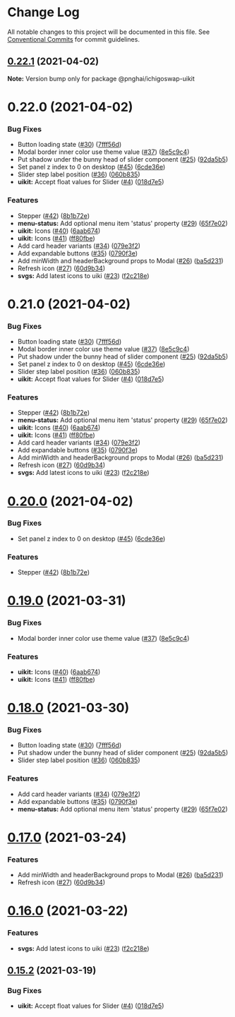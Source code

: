 # Change Log

All notable changes to this project will be documented in this file.
See [Conventional Commits](https://conventionalcommits.org) for commit guidelines.

## [0.22.1](https://github.com/pnghai/ichigoswap-toolkit/tree/master/packages/pancake-uikit/compare/@pnghai/ichigoswap-uikit@0.22.0...@pnghai/ichigoswap-uikit@0.22.1) (2021-04-02)

**Note:** Version bump only for package @pnghai/ichigoswap-uikit





# 0.22.0 (2021-04-02)


### Bug Fixes

* Button loading state ([#30](https://github.com/pnghai/ichigoswap-toolkit/tree/master/packages/pancake-uikit/issues/30)) ([7fff56d](https://github.com/pnghai/ichigoswap-toolkit/tree/master/packages/pancake-uikit/commit/7fff56d022e06a911525f6163de1e4b5adfab9c7))
* Modal border inner color use theme value ([#37](https://github.com/pnghai/ichigoswap-toolkit/tree/master/packages/pancake-uikit/issues/37)) ([8e5c9c4](https://github.com/pnghai/ichigoswap-toolkit/tree/master/packages/pancake-uikit/commit/8e5c9c409b38059f70f6746bc769f4eced009660))
* Put shadow under the bunny head of slider component ([#25](https://github.com/pnghai/ichigoswap-toolkit/tree/master/packages/pancake-uikit/issues/25)) ([92da5b5](https://github.com/pnghai/ichigoswap-toolkit/tree/master/packages/pancake-uikit/commit/92da5b5cf746c1a3e10d05c3e5344943a926d943))
* Set panel z index to 0 on desktop ([#45](https://github.com/pnghai/ichigoswap-toolkit/tree/master/packages/pancake-uikit/issues/45)) ([6cde36e](https://github.com/pnghai/ichigoswap-toolkit/tree/master/packages/pancake-uikit/commit/6cde36ee73b2075de85ef809bed3f959e46de6e2))
* Slider step label position ([#36](https://github.com/pnghai/ichigoswap-toolkit/tree/master/packages/pancake-uikit/issues/36)) ([060b835](https://github.com/pnghai/ichigoswap-toolkit/tree/master/packages/pancake-uikit/commit/060b835c68d67d83575f3f8783c2610133798aea))
* **uikit:** Accept float values for Slider ([#4](https://github.com/pnghai/ichigoswap-toolkit/tree/master/packages/pancake-uikit/issues/4)) ([018d7e5](https://github.com/pnghai/ichigoswap-toolkit/tree/master/packages/pancake-uikit/commit/018d7e5276e06cf880b2ce8f15f6eaa10e47f236))


### Features

* Stepper ([#42](https://github.com/pnghai/ichigoswap-toolkit/tree/master/packages/pancake-uikit/issues/42)) ([8b1b72e](https://github.com/pnghai/ichigoswap-toolkit/tree/master/packages/pancake-uikit/commit/8b1b72e00bcf012df258becd1048770af2498221))
* **menu-status:** Add optional menu item 'status' property ([#29](https://github.com/pnghai/ichigoswap-toolkit/tree/master/packages/pancake-uikit/issues/29)) ([65f7e02](https://github.com/pnghai/ichigoswap-toolkit/tree/master/packages/pancake-uikit/commit/65f7e026345d145b61d43864699df3c1aa319446))
* **uikit:** Icons ([#40](https://github.com/pnghai/ichigoswap-toolkit/tree/master/packages/pancake-uikit/issues/40)) ([6aab674](https://github.com/pnghai/ichigoswap-toolkit/tree/master/packages/pancake-uikit/commit/6aab674e7f304439cc1f2fe3754aa8f697cc3efd))
* **uikit:** Icons ([#41](https://github.com/pnghai/ichigoswap-toolkit/tree/master/packages/pancake-uikit/issues/41)) ([ff80fbe](https://github.com/pnghai/ichigoswap-toolkit/tree/master/packages/pancake-uikit/commit/ff80fbe940e0afd54ecb2be8a08a241109dde185))
* Add card header variants ([#34](https://github.com/pnghai/ichigoswap-toolkit/tree/master/packages/pancake-uikit/issues/34)) ([079e3f2](https://github.com/pnghai/ichigoswap-toolkit/tree/master/packages/pancake-uikit/commit/079e3f2cf5536aec5bb402af534c2a05723a3cb3))
* Add expandable buttons ([#35](https://github.com/pnghai/ichigoswap-toolkit/tree/master/packages/pancake-uikit/issues/35)) ([0790f3e](https://github.com/pnghai/ichigoswap-toolkit/tree/master/packages/pancake-uikit/commit/0790f3ed241acbd0236c8c134579efaa8a5c457b))
* Add minWidth and headerBackground props to Modal ([#26](https://github.com/pnghai/ichigoswap-toolkit/tree/master/packages/pancake-uikit/issues/26)) ([ba5d231](https://github.com/pnghai/ichigoswap-toolkit/tree/master/packages/pancake-uikit/commit/ba5d231ce8c9d9f39b507befa7dbbf731bac0b26))
* Refresh icon ([#27](https://github.com/pnghai/ichigoswap-toolkit/tree/master/packages/pancake-uikit/issues/27)) ([60d9b34](https://github.com/pnghai/ichigoswap-toolkit/tree/master/packages/pancake-uikit/commit/60d9b34fbbd871d678c1836ff7ab924a4b301193))
* **svgs:** Add latest icons to uiki ([#23](https://github.com/pnghai/ichigoswap-toolkit/tree/master/packages/pancake-uikit/issues/23)) ([f2c218e](https://github.com/pnghai/ichigoswap-toolkit/tree/master/packages/pancake-uikit/commit/f2c218e270ed8c351184fedf8ef5d7edd9439176))





# 0.21.0 (2021-04-02)


### Bug Fixes

* Button loading state ([#30](https://github.com/pnghai/ichigoswap-toolkit/tree/master/packages/pancake-uikit/issues/30)) ([7fff56d](https://github.com/pnghai/ichigoswap-toolkit/tree/master/packages/pancake-uikit/commit/7fff56d022e06a911525f6163de1e4b5adfab9c7))
* Modal border inner color use theme value ([#37](https://github.com/pnghai/ichigoswap-toolkit/tree/master/packages/pancake-uikit/issues/37)) ([8e5c9c4](https://github.com/pnghai/ichigoswap-toolkit/tree/master/packages/pancake-uikit/commit/8e5c9c409b38059f70f6746bc769f4eced009660))
* Put shadow under the bunny head of slider component ([#25](https://github.com/pnghai/ichigoswap-toolkit/tree/master/packages/pancake-uikit/issues/25)) ([92da5b5](https://github.com/pnghai/ichigoswap-toolkit/tree/master/packages/pancake-uikit/commit/92da5b5cf746c1a3e10d05c3e5344943a926d943))
* Set panel z index to 0 on desktop ([#45](https://github.com/pnghai/ichigoswap-toolkit/tree/master/packages/pancake-uikit/issues/45)) ([6cde36e](https://github.com/pnghai/ichigoswap-toolkit/tree/master/packages/pancake-uikit/commit/6cde36ee73b2075de85ef809bed3f959e46de6e2))
* Slider step label position ([#36](https://github.com/pnghai/ichigoswap-toolkit/tree/master/packages/pancake-uikit/issues/36)) ([060b835](https://github.com/pnghai/ichigoswap-toolkit/tree/master/packages/pancake-uikit/commit/060b835c68d67d83575f3f8783c2610133798aea))
* **uikit:** Accept float values for Slider ([#4](https://github.com/pnghai/ichigoswap-toolkit/tree/master/packages/pancake-uikit/issues/4)) ([018d7e5](https://github.com/pnghai/ichigoswap-toolkit/tree/master/packages/pancake-uikit/commit/018d7e5276e06cf880b2ce8f15f6eaa10e47f236))


### Features

* Stepper ([#42](https://github.com/pnghai/ichigoswap-toolkit/tree/master/packages/pancake-uikit/issues/42)) ([8b1b72e](https://github.com/pnghai/ichigoswap-toolkit/tree/master/packages/pancake-uikit/commit/8b1b72e00bcf012df258becd1048770af2498221))
* **menu-status:** Add optional menu item 'status' property ([#29](https://github.com/pnghai/ichigoswap-toolkit/tree/master/packages/pancake-uikit/issues/29)) ([65f7e02](https://github.com/pnghai/ichigoswap-toolkit/tree/master/packages/pancake-uikit/commit/65f7e026345d145b61d43864699df3c1aa319446))
* **uikit:** Icons ([#40](https://github.com/pnghai/ichigoswap-toolkit/tree/master/packages/pancake-uikit/issues/40)) ([6aab674](https://github.com/pnghai/ichigoswap-toolkit/tree/master/packages/pancake-uikit/commit/6aab674e7f304439cc1f2fe3754aa8f697cc3efd))
* **uikit:** Icons ([#41](https://github.com/pnghai/ichigoswap-toolkit/tree/master/packages/pancake-uikit/issues/41)) ([ff80fbe](https://github.com/pnghai/ichigoswap-toolkit/tree/master/packages/pancake-uikit/commit/ff80fbe940e0afd54ecb2be8a08a241109dde185))
* Add card header variants ([#34](https://github.com/pnghai/ichigoswap-toolkit/tree/master/packages/pancake-uikit/issues/34)) ([079e3f2](https://github.com/pnghai/ichigoswap-toolkit/tree/master/packages/pancake-uikit/commit/079e3f2cf5536aec5bb402af534c2a05723a3cb3))
* Add expandable buttons ([#35](https://github.com/pnghai/ichigoswap-toolkit/tree/master/packages/pancake-uikit/issues/35)) ([0790f3e](https://github.com/pnghai/ichigoswap-toolkit/tree/master/packages/pancake-uikit/commit/0790f3ed241acbd0236c8c134579efaa8a5c457b))
* Add minWidth and headerBackground props to Modal ([#26](https://github.com/pnghai/ichigoswap-toolkit/tree/master/packages/pancake-uikit/issues/26)) ([ba5d231](https://github.com/pnghai/ichigoswap-toolkit/tree/master/packages/pancake-uikit/commit/ba5d231ce8c9d9f39b507befa7dbbf731bac0b26))
* Refresh icon ([#27](https://github.com/pnghai/ichigoswap-toolkit/tree/master/packages/pancake-uikit/issues/27)) ([60d9b34](https://github.com/pnghai/ichigoswap-toolkit/tree/master/packages/pancake-uikit/commit/60d9b34fbbd871d678c1836ff7ab924a4b301193))
* **svgs:** Add latest icons to uiki ([#23](https://github.com/pnghai/ichigoswap-toolkit/tree/master/packages/pancake-uikit/issues/23)) ([f2c218e](https://github.com/pnghai/ichigoswap-toolkit/tree/master/packages/pancake-uikit/commit/f2c218e270ed8c351184fedf8ef5d7edd9439176))





# [0.20.0](https://github.com/pancakeswap/pancake-toolkit/tree/master/packages/pancake-uikit/compare/@pancakeswap-libs/uikit@0.19.0...@pancakeswap-libs/uikit@0.20.0) (2021-04-02)


### Bug Fixes

* Set panel z index to 0 on desktop ([#45](https://github.com/pancakeswap/pancake-toolkit/tree/master/packages/pancake-uikit/issues/45)) ([6cde36e](https://github.com/pancakeswap/pancake-toolkit/tree/master/packages/pancake-uikit/commit/6cde36ee73b2075de85ef809bed3f959e46de6e2))


### Features

* Stepper ([#42](https://github.com/pancakeswap/pancake-toolkit/tree/master/packages/pancake-uikit/issues/42)) ([8b1b72e](https://github.com/pancakeswap/pancake-toolkit/tree/master/packages/pancake-uikit/commit/8b1b72e00bcf012df258becd1048770af2498221))





# [0.19.0](https://github.com/pancakeswap/pancake-toolkit/tree/master/packages/pancake-uikit/compare/@pancakeswap-libs/uikit@0.18.0...@pancakeswap-libs/uikit@0.19.0) (2021-03-31)


### Bug Fixes

* Modal border inner color use theme value ([#37](https://github.com/pancakeswap/pancake-toolkit/tree/master/packages/pancake-uikit/issues/37)) ([8e5c9c4](https://github.com/pancakeswap/pancake-toolkit/tree/master/packages/pancake-uikit/commit/8e5c9c409b38059f70f6746bc769f4eced009660))


### Features

* **uikit:** Icons ([#40](https://github.com/pancakeswap/pancake-toolkit/tree/master/packages/pancake-uikit/issues/40)) ([6aab674](https://github.com/pancakeswap/pancake-toolkit/tree/master/packages/pancake-uikit/commit/6aab674e7f304439cc1f2fe3754aa8f697cc3efd))
* **uikit:** Icons ([#41](https://github.com/pancakeswap/pancake-toolkit/tree/master/packages/pancake-uikit/issues/41)) ([ff80fbe](https://github.com/pancakeswap/pancake-toolkit/tree/master/packages/pancake-uikit/commit/ff80fbe940e0afd54ecb2be8a08a241109dde185))





# [0.18.0](https://github.com/pancakeswap/pancake-toolkit/tree/master/packages/pancake-uikit/compare/@pancakeswap-libs/uikit@0.17.0...@pancakeswap-libs/uikit@0.18.0) (2021-03-30)


### Bug Fixes

* Button loading state ([#30](https://github.com/pancakeswap/pancake-toolkit/tree/master/packages/pancake-uikit/issues/30)) ([7fff56d](https://github.com/pancakeswap/pancake-toolkit/tree/master/packages/pancake-uikit/commit/7fff56d022e06a911525f6163de1e4b5adfab9c7))
* Put shadow under the bunny head of slider component ([#25](https://github.com/pancakeswap/pancake-toolkit/tree/master/packages/pancake-uikit/issues/25)) ([92da5b5](https://github.com/pancakeswap/pancake-toolkit/tree/master/packages/pancake-uikit/commit/92da5b5cf746c1a3e10d05c3e5344943a926d943))
* Slider step label position ([#36](https://github.com/pancakeswap/pancake-toolkit/tree/master/packages/pancake-uikit/issues/36)) ([060b835](https://github.com/pancakeswap/pancake-toolkit/tree/master/packages/pancake-uikit/commit/060b835c68d67d83575f3f8783c2610133798aea))


### Features

* Add card header variants ([#34](https://github.com/pancakeswap/pancake-toolkit/tree/master/packages/pancake-uikit/issues/34)) ([079e3f2](https://github.com/pancakeswap/pancake-toolkit/tree/master/packages/pancake-uikit/commit/079e3f2cf5536aec5bb402af534c2a05723a3cb3))
* Add expandable buttons ([#35](https://github.com/pancakeswap/pancake-toolkit/tree/master/packages/pancake-uikit/issues/35)) ([0790f3e](https://github.com/pancakeswap/pancake-toolkit/tree/master/packages/pancake-uikit/commit/0790f3ed241acbd0236c8c134579efaa8a5c457b))
* **menu-status:** Add optional menu item 'status' property ([#29](https://github.com/pancakeswap/pancake-toolkit/tree/master/packages/pancake-uikit/issues/29)) ([65f7e02](https://github.com/pancakeswap/pancake-toolkit/tree/master/packages/pancake-uikit/commit/65f7e026345d145b61d43864699df3c1aa319446))





# [0.17.0](https://github.com/pancakeswap/pancake-toolkit/tree/master/packages/pancake-uikit/compare/@pancakeswap-libs/uikit@0.16.0...@pancakeswap-libs/uikit@0.17.0) (2021-03-24)


### Features

* Add minWidth and headerBackground props to Modal ([#26](https://github.com/pancakeswap/pancake-toolkit/tree/master/packages/pancake-uikit/issues/26)) ([ba5d231](https://github.com/pancakeswap/pancake-toolkit/tree/master/packages/pancake-uikit/commit/ba5d231ce8c9d9f39b507befa7dbbf731bac0b26))
* Refresh icon ([#27](https://github.com/pancakeswap/pancake-toolkit/tree/master/packages/pancake-uikit/issues/27)) ([60d9b34](https://github.com/pancakeswap/pancake-toolkit/tree/master/packages/pancake-uikit/commit/60d9b34fbbd871d678c1836ff7ab924a4b301193))





# [0.16.0](https://github.com/pancakeswap/pancake-toolkit/tree/master/packages/pancake-uikit/compare/@pancakeswap-libs/uikit@0.15.2...@pancakeswap-libs/uikit@0.16.0) (2021-03-22)


### Features

* **svgs:** Add latest icons to uiki ([#23](https://github.com/pancakeswap/pancake-toolkit/tree/master/packages/pancake-uikit/issues/23)) ([f2c218e](https://github.com/pancakeswap/pancake-toolkit/tree/master/packages/pancake-uikit/commit/f2c218e270ed8c351184fedf8ef5d7edd9439176))





## [0.15.2](https://github.com/pancakeswap/pancake-toolkit/tree/master/packages/pancake-uikit/compare/@pancakeswap-libs/uikit@0.15.2...@pancakeswap-libs/uikit@0.15.2) (2021-03-19)


### Bug Fixes

* **uikit:** Accept float values for Slider ([#4](https://github.com/pancakeswap/pancake-toolkit/tree/master/packages/pancake-uikit/issues/4)) ([018d7e5](https://github.com/pancakeswap/pancake-toolkit/tree/master/packages/pancake-uikit/commit/018d7e5276e06cf880b2ce8f15f6eaa10e47f236))

